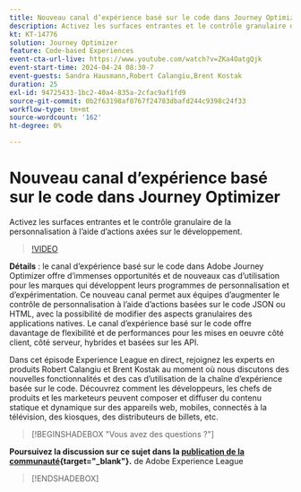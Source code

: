 ```yaml
---
title: Nouveau canal d’expérience basé sur le code dans Journey Optimizer
description: Activez les surfaces entrantes et le contrôle granulaire de la personnalisation à l’aide d’actions axées sur le développement.
kt: KT-14776
solution: Journey Optimizer
feature: Code-based Experiences
event-cta-url-live: https://www.youtube.com/watch?v=ZKa4OatgQjk
event-start-time: 2024-04-24 08:30-7
event-guests: Sandra Hausmann,Robert Calangiu,Brent Kostak
duration: 25
exl-id: 94725433-1bc2-40a4-835a-2cfac9af1fd9
source-git-commit: 0b2f63198af8767f24783dbafd244c9398c24f33
workflow-type: tm+mt
source-wordcount: '162'
ht-degree: 0%

---
```


# Nouveau canal d’expérience basé sur le code dans Journey Optimizer

Activez les surfaces entrantes et le contrôle granulaire de la personnalisation à l’aide d’actions axées sur le développement.

>[!VIDEO](https://video.tv.adobe.com/v/3428095/?quality=12&learn=on)

**Détails** : le canal d’expérience basé sur le code dans Adobe Journey Optimizer offre d’immenses opportunités et de nouveaux cas d’utilisation pour les marques qui développent leurs programmes de personnalisation et d’expérimentation. Ce nouveau canal permet aux équipes d’augmenter le contrôle de personnalisation à l’aide d’actions basées sur le code JSON ou HTML, avec la possibilité de modifier des aspects granulaires des applications natives. Le canal d’expérience basé sur le code offre davantage de flexibilité et de performances pour les mises en oeuvre côté client, côté serveur, hybrides et basées sur les API.

Dans cet épisode Experience League en direct, rejoignez les experts en produits Robert Calangiu et Brent Kostak au moment où nous discutons des nouvelles fonctionnalités et des cas d’utilisation de la chaîne d’expérience basée sur le code. Découvrez comment les développeurs, les chefs de produits et les marketeurs peuvent composer et diffuser du contenu statique et dynamique sur des appareils web, mobiles, connectés à la télévision, des kiosques, des distributeurs de billets, etc.

>[!BEGINSHADEBOX &quot;Vous avez des questions ?&quot;]

**Poursuivez la discussion sur ce sujet dans la [publication de la communauté](https://experienceleaguecommunities.adobe.com/t5/journey-optimizer-discussions/experience-league-live-post-session-discussion-new-code-based/m-p/668305?profile.language=fr#M205){target="_blank"}.** de Adobe Experience League

>[!ENDSHADEBOX]
